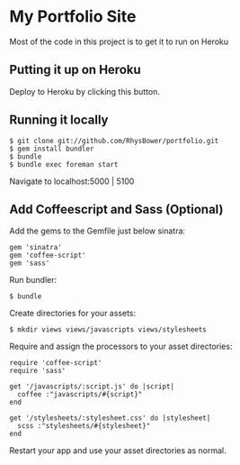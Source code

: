 # My Portfolio Site

Most of the code in this project is to get it to run on Heroku

## Putting it up on Heroku

Deploy to Heroku by clicking this button.

## Running it locally

```
$ git clone git://github.com/RhysBower/portfolio.git
$ gem install bundler
$ bundle
$ bundle exec foreman start
```

Navigate to localhost:5000 | 5100

## Add Coffeescript and Sass (Optional)

Add the gems to the Gemfile just below sinatra:

```
gem 'sinatra'
gem 'coffee-script'
gem 'sass'
```

Run bundler:

```
$ bundle
```

Create directories for your assets:

```
$ mkdir views views/javascripts views/stylesheets
```

Require and assign the processors to your asset directories:

```
require 'coffee-script'
require 'sass'

get '/javascripts/:script.js' do |script|
  coffee :"javascripts/#{script}"
end

get '/stylesheets/:stylesheet.css' do |stylesheet|
  scss :"stylesheets/#{stylesheet}"
end
```

Restart your app and use your asset directories as normal.